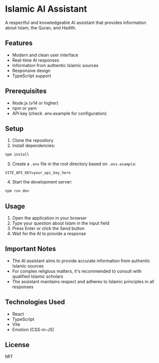 # Islamic AI Assistant

A respectful and knowledgeable AI assistant that provides information about Islam, the Quran, and Hadith.

## Features

- Modern and clean user interface
- Real-time AI responses
- Information from authentic Islamic sources
- Responsive design
- TypeScript support

## Prerequisites

- Node.js (v14 or higher)
- npm or yarn
- API key (check .env.example for configuration)

## Setup

1. Clone the repository
2. Install dependencies:
```bash
npm install
```

3. Create a `.env` file in the root directory based on `.env.example`:
```
VITE_API_KEY=your_api_key_here
```

4. Start the development server:
```bash
npm run dev
```

## Usage

1. Open the application in your browser
2. Type your question about Islam in the input field
3. Press Enter or click the Send button
4. Wait for the AI to provide a response

## Important Notes

- The AI assistant aims to provide accurate information from authentic Islamic sources
- For complex religious matters, it's recommended to consult with qualified Islamic scholars
- The assistant maintains respect and adheres to Islamic principles in all responses

## Technologies Used

- React
- TypeScript
- Vite
- Emotion (CSS-in-JS)

## License

MIT
